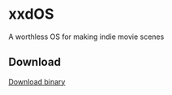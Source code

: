 # xxdOS
A worthless OS for making indie movie scenes

## Download
[Download binary](https://github.com/ldmsys/xxdOS/releases)
